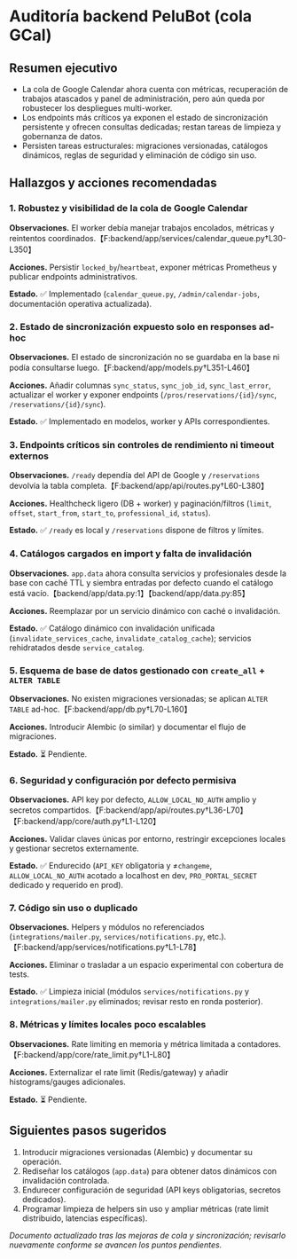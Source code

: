 # Auditoría backend PeluBot (cola GCal)

## Resumen ejecutivo
- La cola de Google Calendar ahora cuenta con métricas, recuperación de trabajos atascados y panel de administración, pero aún queda por robustecer los despliegues multi-worker.
- Los endpoints más críticos ya exponen el estado de sincronización persistente y ofrecen consultas dedicadas; restan tareas de limpieza y gobernanza de datos.
- Persisten tareas estructurales: migraciones versionadas, catálogos dinámicos, reglas de seguridad y eliminación de código sin uso.

## Hallazgos y acciones recomendadas

### 1. Robustez y visibilidad de la cola de Google Calendar
**Observaciones.** El worker debía manejar trabajos encolados, métricas y reintentos coordinados.【F:backend/app/services/calendar_queue.py†L30-L350】

**Acciones.** Persistir `locked_by`/`heartbeat`, exponer métricas Prometheus y publicar endpoints administrativos.

**Estado.** ✅ Implementado (`calendar_queue.py`, `/admin/calendar-jobs`, documentación operativa actualizada).

### 2. Estado de sincronización expuesto solo en responses ad-hoc
**Observaciones.** El estado de sincronización no se guardaba en la base ni podía consultarse luego.【F:backend/app/models.py†L351-L460】

**Acciones.** Añadir columnas `sync_status`, `sync_job_id`, `sync_last_error`, actualizar el worker y exponer endpoints (`/pros/reservations/{id}/sync`, `/reservations/{id}/sync`).

**Estado.** ✅ Implementado en modelos, worker y APIs correspondientes.

### 3. Endpoints críticos sin controles de rendimiento ni timeout externos
**Observaciones.** `/ready` dependía del API de Google y `/reservations` devolvía la tabla completa.【F:backend/app/api/routes.py†L60-L380】

**Acciones.** Healthcheck ligero (DB + worker) y paginación/filtros (`limit`, `offset`, `start_from`, `start_to`, `professional_id`, `status`).

**Estado.** ✅ `/ready` es local y `/reservations` dispone de filtros y límites.

### 4. Catálogos cargados en import y falta de invalidación
**Observaciones.** `app.data` ahora consulta servicios y profesionales desde la base con caché TTL y siembra entradas por defecto cuando el catálogo está vacío.【backend/app/data.py:1】【backend/app/data.py:85】

**Acciones.** Reemplazar por un servicio dinámico con caché o invalidación.

**Estado.** ✅ Catálogo dinámico con invalidación unificada (`invalidate_services_cache`, `invalidate_catalog_cache`); servicios rehidratados desde `service_catalog`.

### 5. Esquema de base de datos gestionado con `create_all` + `ALTER TABLE`
**Observaciones.** No existen migraciones versionadas; se aplican `ALTER TABLE` ad-hoc.【F:backend/app/db.py†L70-L160】

**Acciones.** Introducir Alembic (o similar) y documentar el flujo de migraciones.

**Estado.** ⏳ Pendiente.

### 6. Seguridad y configuración por defecto permisiva
**Observaciones.** API key por defecto, `ALLOW_LOCAL_NO_AUTH` amplio y secretos compartidos.【F:backend/app/api/routes.py†L36-L70】【F:backend/app/core/auth.py†L1-L120】

**Acciones.** Validar claves únicas por entorno, restringir excepciones locales y gestionar secretos externamente.

**Estado.** ✅ Endurecido (`API_KEY` obligatoria y ≠`changeme`, `ALLOW_LOCAL_NO_AUTH` acotado a localhost en dev, `PRO_PORTAL_SECRET` dedicado y requerido en prod).

### 7. Código sin uso o duplicado
**Observaciones.** Helpers y módulos no referenciados (`integrations/mailer.py`, `services/notifications.py`, etc.).【F:backend/app/services/notifications.py†L1-L78】

**Acciones.** Eliminar o trasladar a un espacio experimental con cobertura de tests.

**Estado.** ✅ Limpieza inicial (módulos `services/notifications.py` y `integrations/mailer.py` eliminados; revisar resto en ronda posterior).

### 8. Métricas y límites locales poco escalables
**Observaciones.** Rate limiting en memoria y métrica limitada a contadores.【F:backend/app/core/rate_limit.py†L1-L80】

**Acciones.** Externalizar el rate limit (Redis/gateway) y añadir histograms/gauges adicionales.

**Estado.** ⏳ Pendiente.

## Siguientes pasos sugeridos
1. Introducir migraciones versionadas (Alembic) y documentar su operación.
2. Rediseñar los catálogos (`app.data`) para obtener datos dinámicos con invalidación controlada.
3. Endurecer configuración de seguridad (API keys obligatorias, secretos dedicados).
4. Programar limpieza de helpers sin uso y ampliar métricas (rate limit distribuido, latencias específicas).

_Documento actualizado tras las mejoras de cola y sincronización; revisarlo nuevamente conforme se avancen los puntos pendientes._
